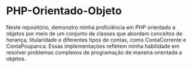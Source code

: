 # PHP-Orientado-Objeto
Neste repositório, demonstro minha proficiência em PHP orientado a objetos por meio de um conjunto de classes que abordam conceitos de herança, titularidade e diferentes tipos de contas, como ContaCorrente e ContaPoupanca. Essas implementações refletem minha habilidade em resolver problemas complexos de programação de maneira orientada a objetos.
